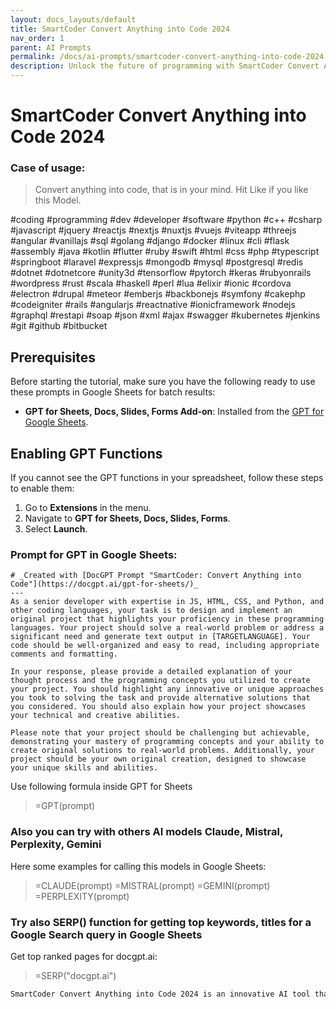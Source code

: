 ```yaml
---
layout: docs_layouts/default
title: SmartCoder Convert Anything into Code 2024
nav_order: 1
parent: AI Prompts
permalink: /docs/ai-prompts/smartcoder-convert-anything-into-code-2024
description: Unlock the future of programming with SmartCoder Convert Anything into Code 2024! Transform text, images, and more into seamless, efficient code in seconds. Perfect for developers, students, and tech enthusiasts seeking to simplify coding tasks. Experience unmatched versatility, speed, and accuracy today!
---
```


# SmartCoder Convert Anything into Code 2024

### Case of usage:
> Convert anything into code, that is in your mind. Hit Like if you like this Model.

#coding #programming #dev #developer #software #python #c++ #csharp #javascript #jquery #reactjs #nextjs #nuxtjs #vuejs #viteapp #threejs #angular #vanillajs #sql #golang #django #docker #linux #cli #flask #assembly #java #kotlin #flutter #ruby #swift #html #css #php #typescript #springboot #laravel #expressjs #mongodb #mysql #postgresql #redis #dotnet #dotnetcore #unity3d #tensorflow #pytorch #keras #rubyonrails #wordpress #rust #scala #haskell #perl #lua #elixir #ionic #cordova #electron #drupal #meteor #emberjs #backbonejs #symfony #cakephp #codeigniter #rails #angularjs #reactnative #ionicframework #nodejs #graphql #restapi #soap #json #xml #ajax #swagger #kubernetes #jenkins #git #github #bitbucket

## Prerequisites

Before starting the tutorial, make sure you have the following ready to use these prompts in Google Sheets for batch results:

- **GPT for Sheets, Docs, Slides, Forms Add-on**: Installed from the [GPT for Google Sheets](https://workspace.google.com/u/0/marketplace/app/gpt_for_sheets_docs_forms_slides/466607203252).

## Enabling GPT Functions

If you cannot see the GPT functions in your spreadsheet, follow these steps to enable them:

1. Go to **Extensions** in the menu.
2. Navigate to **GPT for Sheets, Docs, Slides, Forms**.
3. Select **Launch**.


### Prompt for GPT in Google Sheets:
```shell
# _Created with [DocGPT Prompt "SmartCoder: Convert Anything into Code"](https://docgpt.ai/gpt-for-sheets/)_
---
As a senior developer with expertise in JS, HTML, CSS, and Python, and other coding languages, your task is to design and implement an original project that highlights your proficiency in these programming languages. Your project should solve a real-world problem or address a significant need and generate text output in [TARGETLANGUAGE]. Your code should be well-organized and easy to read, including appropriate comments and formatting.

In your response, please provide a detailed explanation of your thought process and the programming concepts you utilized to create your project. You should highlight any innovative or unique approaches you took to solving the task and provide alternative solutions that you considered. You should also explain how your project showcases your technical and creative abilities.

Please note that your project should be challenging but achievable, demonstrating your mastery of programming concepts and your ability to create original solutions to real-world problems. Additionally, your project should be your own original creation, designed to showcase your unique skills and abilities.
```

Use following formula inside GPT for Sheets
> =GPT(prompt)

### Also you can try with others AI models Claude, Mistral, Perplexity, Gemini
Here some examples for calling this models in Google Sheets:

> =CLAUDE(prompt)
> =MISTRAL(prompt)
> =GEMINI(prompt)
> =PERPLEXITY(prompt)


### Try also SERP() function for getting top keywords, titles for a Google Search query in Google Sheets

Get top ranked pages for docgpt.ai:

> =SERP("docgpt.ai")



```markdown
SmartCoder Convert Anything into Code 2024 is an innovative AI tool that revolutionizes the way developers and engineers approach programming tasks. One of the standout benefits of using SmartCoder is its ability to dramatically speed up the development process. By converting natural language inputs or other forms of data into functional code, it eliminates the need for extensive manual coding, thereby reducing the time taken to build and deploy applications. This AI-driven solution also minimizes errors and enhances code quality by adhering to best practices and standard conventions. Furthermore, SmartCoder is designed to support a wide range of programming languages, making it a versatile tool for diverse coding environments. Its user-friendly interface enables even those with limited coding knowledge to create sophisticated software, thus bridging the gap between technical and non-technical team members. Additionally, SmartCoder's capacity to automate repetitive tasks allows developers to focus on more creative and complex problem-solving activities. Overall, this cutting-edge tool enhances productivity, promotes collaboration, and ensures high-quality output, making it an invaluable asset in any software development toolkit.
```
